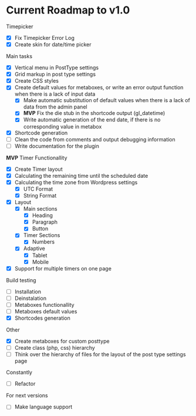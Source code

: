 # Current Roadmap to v1.0

Timepicker
- [x] Fix Timepicker Error Log
- [x] Create skin for date/time picker
  
Main tasks
- [x] Vertical menu in PostType settings
- [x] Grid markup in post type settings
- [x] Create CSS styles
- [x] Create default values for metaboxes, or write an error output function when there is a lack of input data
  - [x] Make automatic substitution of default values when there is a lack of data from the admin panel
  - [x] **MVP** Fix the die stub in the shortcode output (gl_datetime)
  - [x] Write automatic generation of the end date, if there is no corresponding value in metabox
- [x] Shortcode generation
- [ ] Clean the code from comments and output debugging information
- [ ] Write documentation for the plugin

**MVP** Timer Functionallity
- [x] Create Timer layout
- [x] Calculating the remaining time until the scheduled date
- [x] Calculating the time zone from Wordpress settings
  - [x] UTC Format
  - [x] String Format
- [x] Layout
  - [x] Main sections
    - [x] Heading
    - [x] Paragraph
    - [x] Button
  - [x] Timer Sections
    - [x] Numbers
  - [x] Adaptive
    - [x] Tablet
    - [x] Mobile
- [x] Support for multiple timers on one page

Build testing
- [ ] Installation
- [ ] Deinstalation
- [ ] Metaboxes functionallity
- [ ] Metaboxes default values
- [x] Shortcodes generation

Other
- [x] Create metaboxes for custom posttype
- [ ] Create class (php, css) hierarchy
- [ ] Think over the hierarchy of files for the layout of the post type settings page

Constantly
- [ ] Refactor

For next versions
- [ ] Make language support